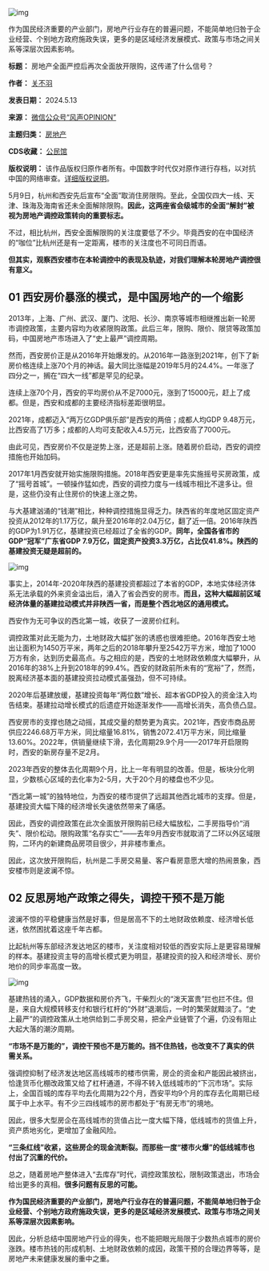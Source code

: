 ![img](https://chinadigitaltimes.net/chinese/files/2024/05/post-707828-664220498d65f.)


作为国民经济重要的产业部门，房地产行业存在的普遍问题，不能简单地归咎于企业经营、个别地方政府施政失误，更多的是区域经济发展模式、政策与市场之间关系等深层次因素影响。




**标题：** 房地产全面严控后再次全面放开限购，这传递了什么信号？  

**作者：** [关不羽](https://chinadigitaltimes.net/space/风声OPINION)  

**发表日期：** 2024.5.13  

**来源：** [微信公众号“风声OPINION”](https://web.archive.org/web/https://mp.weixin.qq.com/s/xIkBZr1vM4j_UYzNNNFIJA)  

**主题归类：** [房地产](https://chinadigitaltimes.net/space/房地产)  

**CDS收藏：** [公民馆](https://chinadigitaltimes.net/space/%E5%85%AC%E6%B0%91%E9%A6%86)  

**版权说明：** 该作品版权归原作者所有。中国数字时代仅对原作进行存档，以对抗中国的网络审查。[详细版权说明](https://chinadigitaltimes.net/chinese/copyright)。


5月9日，杭州和西安先后宣布“全面”取消住房限购。至此，全国仅四大一线、天津、珠海及海南省还未全面解除限购。**因此，这两座省会级城市的全面“解封”被视为房地产调控政策转向的重要标志。** 


不过，相比杭州，西安全面解限购的关注度要低了不少。毕竟西安的在中国经济的“咖位”比杭州还是有一定距离，楼市的关注度也不可同日而语。


**但其实，观察西安楼市在本轮调控中的表现及轨迹，对我们理解本轮房地产调控很有意义。** 


01 西安房价暴涨的模式，是中国房地产的一个缩影
------------------------


2013年，上海、广州、武汉、厦门、沈阳、长沙、南京等城市相继推出新一轮房市调控政策，主要内容均为收紧限购政策。此后三年，限购、限价、限贷等政策加码，中国房地产市场进入了“史上最严”调控周期。


然而，西安房价正是从2016年开始爆发的。从2016年一路涨到2021年，创下了新房价格连续上涨70个月的神话。最大同比涨幅是2019年5月的24.4%。一年涨了四分之一，搁在“四大一线”都是罕见的纪录。


连续上涨70个月，西安的平均房价从不足7000元，涨到了15000元，赶上了成都。但是，西安和成都的主要经济指标差距很明显。


2021年，成都迈入“两万亿GDP俱乐部”是西安的两倍；成都人均GDP 9.48万元，比西安高了1万多；成都的人均可支配收入4.5万元，比西安高了7000元。


由此可见，西安房价不仅是逆势上涨，还是超前上涨。随着房价启动，西安的调控措施也开始加码。


2017年1月西安就开始实施限购措施。2018年西安更是率先实施摇号买房政策，成了“摇号首城”。一顿操作猛如虎，西安的调控力度与一线城市相比不遑多让。但是，这些仍没有止住房价的快速上涨之势。


与大基建汹涌的“钱潮”相比，种种调控措施显得乏力。陕西省的年度地区固定资产投资从2012年的1.17万亿，飙升至2016年的2.04万亿，翻了近一倍。2016年陕西的GDP为1.91万亿，基建投资已经超过了全省的GDP。**同年，全国各省市的GDP“冠军”广东省GDP 7.9万亿，固定资产投资3.3万亿，占比仅41.8%。陕西的基建投资无疑是超前的。** 


![img](https://chinadigitaltimes.net/chinese/files/2024/05/post-707828-66422049ae749.)


事实上，2014年-2020年陕西的基建投资都超过了本省的GDP，本地实体经济体系无法承载的外来资金溢出后，涌入了省会西安的房市。**而且，这种大幅超前区域经济体量的基建拉动模式并非陕西一省，而是整个西北地区的通用模式。** 


西安作为无可争议的西北第一城，收获了一波房价红利。


调控政策对此无能为力，土地财政大幅扩张的诱惑也很难拒绝。2016年西安土地出让面积为1450万平米，两年之后的2018年攀升至2542万平方米，增加了1000万方有余，达到历史最高点。与之相应的是，西安的土地财政依赖度大幅攀升，从2016年的38%上升到2018年的99.4%。西安的财政前所未有的“宽裕”了，然而，脱离经济基本面的基建投资拉动模式虽强劲，但不可持续。


2020年后基建放缓，基建投资每年“两位数”增长、超本省GDP投入的资金注入均告结束。基建拉动增长模式的后遗症开始逐渐发作——高增长消失，高负债凸显。


西安房市的支撑也随之动摇，其成交量的颓势更为真实。2021年，西安市商品房供应2246.68万平方米，同比缩量16.81%，销售2072.41万平方米，同比缩量13.60%。2022年，供销量继续下滑，去化周期29.9个月——2017年开启限购时，西安的新房存量不足2月。


2023年西安的整体去化周期9个月，比上一年有明显的改善。但是，板块分化明显，少数核心区域的去化率为2-5月，大于20个月的楼盘也不少见。


“西北第一城”的独特地位，为西安的楼市提供了远超其他西北城市的支撑。但是，基建投资大幅下降的经济增长失速依然带来了痛感。


因此，西安的调控政策在此次全面放开限购前已经大幅放松，二手房指导价“消失”、限价松动。限购政策“名存实亡”——去年9月西安市就取消了二环以外区域限购，二环内的新建商品房项目很少，并非楼市重点。


因此，这次放开限购后，杭州是二手房交易量、客户看房意愿大增的热闹景象，西安楼市则是波澜不惊。


02 反思房地产政策之得失，调控干预不是万能
----------------------


波澜不惊的平稳健康当然是好事，但是居高不下的土地财政依赖度、经济增长低迷，依然困扰着这座千年古都。


比起杭州等东部经济发达地区的楼市，关注度相对较低的西安实际上是更容易理解的样本。基建投资主导的高增长模式更为明显，基建投资的投入和经济增长、房价地价的同步率高度一致。


![img](https://chinadigitaltimes.net/chinese/files/2024/05/post-707828-66422049f02a6.)


基建热钱的涌入，GDP数据和房价齐飞，干柴烈火的“泼天富贵”拦也拦不住。但是，来自大规模转移支付和银行杠杆的“外财”退潮后，一时的繁荣就黯淡了。“史上最严”的调控政策从土地供给到二手房交易，把全产业链管了个遍，仍没有阻止大起大落的潮汐周期。


**“市场不是万能的”，调控干预也不是万能的。挡不住热钱，也改变不了真实的供需关系。** 


强调控抑制了经济发达地区高线城市的楼市供需，房企的资金和产能因此被挤出，恰逢货币化棚改政策又给了杠杆通道，不得不转入低线城市的“下沉市场”。实际上，全国百城的库存平均去化周期为22个月，西安平均9个月的库存去化周期已经属于中上水平。有不少三四线城市的房市都处于“有房无市”的境地。


因此，很多大型房企在高线城市的货值占比一度大幅下降，低线城市的货值上升，资产质地劣化，更增加了金融风险。


**“三条红线”收紧，这些房企的现金流断裂。而那些一度“楼市火爆”的低线城市也付出了沉重的代价。** 


总之，随着房地产整体进入“去库存”时代，调控政策放松，限制政策退出，市场会给出更多的真相。**很多问题有反思的可能。** 


**作为国民经济重要的产业部门，房地产行业存在的普遍问题，不能简单地归咎于企业经营、个别地方政府施政失误，更多的是区域经济发展模式、政策与市场之间关系等深层次因素影响。** 


因此，分析总结中国房地产行业的得失，也不能把眼光局限于少数热点城市的房价涨跌。楼市热钱的形成机制、土地财政依赖的成因，政策干预的合理边界等等，是房地产未来健康发展的重中之重。

